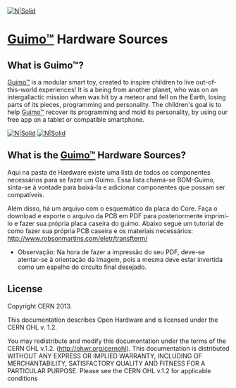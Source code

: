 [![N|Solid](http://i.imgur.com/PXORtkB.jpg)](https://guimo.toys)
# [Guimo&trade;] Hardware Sources

## What is Guimo&trade;?
[Guimo&trade;] is a modular smart toy, created to inspire children to live out-of-this-world experiences! It is a being from another planet, who was on an intergallactic mission when was hit by a meteor and fell on the Earth, losing parts of its pieces, programming and personality. The children's goal is to help [Guimo&trade;] recover its programming and mold its personality, by using our free app on a tablet or compatible smartphone.

[![N|Solid](http://i.imgur.com/hCm5tRC.png)](https://guimo.toys) [![N|Solid](http://i.imgur.com/CwIqAOV.jpg)](https://guimo.toys) 

## What is the [Guimo&trade;] Hardware Sources?   

Aqui na pasta de Hardware existe uma lista de todos os componentes necessários para se fazer um Guimo. Essa lista chama-se BOM-Guimo, sinta-se à vontade para baixá-la e adicionar componentes que possam ser compatíveis.

Além disso, há um arquivo com o esquemático da placa do Core. Faça o download e exporte o arquivo da PCB em PDF para posteriormente imprimí-lo e fazer sua própria placa caseira do guimo.
Abaixo segue um tutorial de como fazer sua própria PCB caseira e os materiais necessários:
http://www.robsonmartins.com/eletr/transfterm/

* Observação:
Na hora de fazer a impressão do seu PDF, deve-se atentar-se à orientação da imagem, pois a mesma deve estar invertida como um espelho do circuito final desejado.

## License
Copyright CERN 2013.

This documentation describes Open Hardware and is licensed under the CERN OHL v. 1.2.

You may redistribute and modify this documentation under the terms of the CERN OHL v.1.2. (http://ohwr.org/cernohl). This documentation is distributed WITHOUT ANY EXPRESS OR IMPLIED WARRANTY, INCLUDING OF 
MERCHANTABILITY, SATISFACTORY QUALITY AND FITNESS FOR A PARTICULAR PURPOSE. Please see the CERN OHL v.1.2 for applicable conditions

[Guimo&trade;]: <https://guimo.toys>
